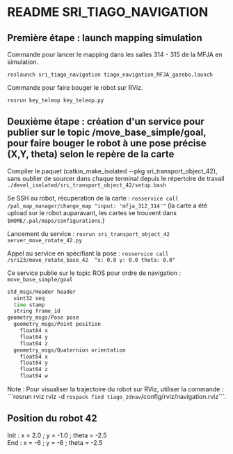 # README SRI_TIAGO_NAVIGATION

## Première étape : launch mapping simulation

Commande pour lancer le mapping dans les salles 314 - 315 de la MFJA en simulation.

```code
roslaunch sri_tiago_navigation tiago_navigation_MFJA_gazebo.launch
```

Commande pour faire bouger le robot sur RViz.

```code
rosrun key_teleop key_teleop.py
```

## Deuxième étape : création d'un service pour publier sur le topic /move_base_simple/goal, pour faire bouger le robot à une pose précise (X,Y, theta) selon le repère de la carte

Compiler le paquet (catkin_make_isolated --pkg sri_transport_object_42), sans oublier de sourcer dans chaque terminal depuis le répertoire de travail ```./devel_isolated/sri_transport_object_42/setup.bash```

Se SSH au robot, récuperation de la carte : ```rosservice call /pal_map_manager/change_map "input: 'mfja_312_314'"```
(la carte a été upload sur le robot auparavant, les cartes se trouvent dans ```$HOME/.pal/maps/configurations```.)

Lancement du service : ```rosrun sri_transport_object_42 server_move_rotate_42.py```

Appel au service en spécifiant la pose : ```rosservice call /sri23/move_rotate_base_42  "x: 0.0
y: 0.0
theta: 0.0"```

Ce service publie sur le topic ROS pour ordre de navigation : ```move_base_simple/goal```

``` bash
std_msgs/Header header
  uint32 seq
  time stamp
  string frame_id
geometry_msgs/Pose pose
  geometry_msgs/Point position
    float64 x
    float64 y
    float64 z
  geometry_msgs/Quaternion orientation
    float64 x
    float64 y
    float64 z
    float64 w
```

Note : Pour visualiser la trajectoire du robot sur RViz, utiliser la commande : ```rosrun rviz rviz -d `rospack find tiago_2dnav`/config/rviz/navigation.rviz``̀ .

## Position du robot 42

Init : x = 2.0 ; y = -1.0 ; theta = -2.5 </br>
End : x = -6 ; y = -6 ; theta = -2.5
